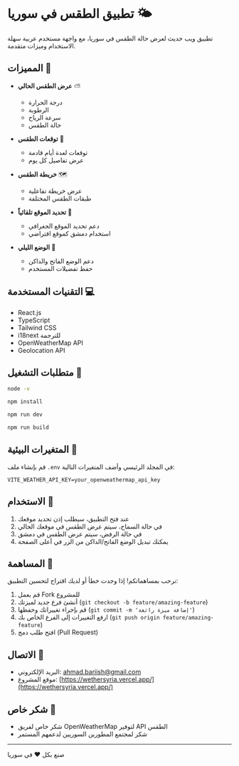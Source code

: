 # تطبيق الطقس في سوريا 🌤️

تطبيق ويب حديث لعرض حالة الطقس في سوريا، مع واجهة مستخدم عربية سهلة الاستخدام وميزات متقدمة.

## المميزات 🌟

- **عرض الطقس الحالي** ⛅
  - درجة الحرارة
  - الرطوبة
  - سرعة الرياح
  - حالة الطقس

- **توقعات الطقس** 📅
  - توقعات لعدة أيام قادمة
  - عرض تفاصيل كل يوم

- **خريطة الطقس** 🗺️
  - عرض خريطة تفاعلية
  - طبقات الطقس المختلفة

- **تحديد الموقع تلقائياً** 📍
  - دعم تحديد الموقع الجغرافي
  - استخدام دمشق كموقع افتراضي

- **الوضع الليلي** 🌙
  - دعم الوضع الفاتح والداكن
  - حفظ تفضيلات المستخدم

## التقنيات المستخدمة 💻

- React.js
- TypeScript
- Tailwind CSS
- i18next للترجمة
- OpenWeatherMap API
- Geolocation API

## متطلبات التشغيل 🚀

```bash
node -v

npm install

npm run dev

npm run build
```

## المتغيرات البيئية 🔑

قم بإنشاء ملف `.env` في المجلد الرئيسي وأضف المتغيرات التالية:

```env
VITE_WEATHER_API_KEY=your_openweathermap_api_key
```

## الاستخدام 📱

1. عند فتح التطبيق، سيطلب إذن تحديد موقعك
2. في حالة السماح، سيتم عرض الطقس في موقعك الحالي
3. في حالة الرفض، سيتم عرض الطقس في دمشق
4. يمكنك تبديل الوضع الفاتح/الداكن من الزر في أعلى الصفحة

## المساهمة 🤝

نرحب بمساهماتكم! إذا وجدت خطأ أو لديك اقتراح لتحسين التطبيق:

1. قم بعمل Fork للمشروع
2. أنشئ فرع جديد لميزتك (`git checkout -b feature/amazing-feature`)
3. قم بإجراء تغييراتك وحفظها (`git commit -m 'إضافة ميزة رائعة'`)
4. ارفع التغييرات إلى الفرع الخاص بك (`git push origin feature/amazing-feature`)
5. افتح طلب دمج (Pull Request)


## الاتصال 📧

- البريد الإلكتروني: ahmad.bariish@gmail.com
- موقع المشروع: [https://wethersyria.vercel.app/](https://wethersyria.vercel.app/)

## شكر خاص 🙏

- شكر خاص لفريق OpenWeatherMap لتوفير API الطقس
- شكر لمجتمع المطورين السوريين لدعمهم المستمر

---
صنع بكل ❤️ في سوريا 